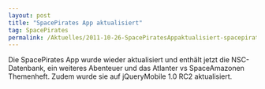 ```yaml
---
layout: post
title: "SpacePirates App aktualisiert"
tag: SpacePirates
permalink: /Aktuelles/2011-10-26-SpacePiratesAppaktualisiert-spacepirates
---
```


Die SpacePirates App wurde wieder aktualisiert und enthält jetzt die NSC-Datenbank, ein weiteres Abenteuer und das Atlanter vs SpaceAmazonen Themenheft. Zudem wurde sie auf jQueryMobile 1.0 RC2 aktualisiert.
